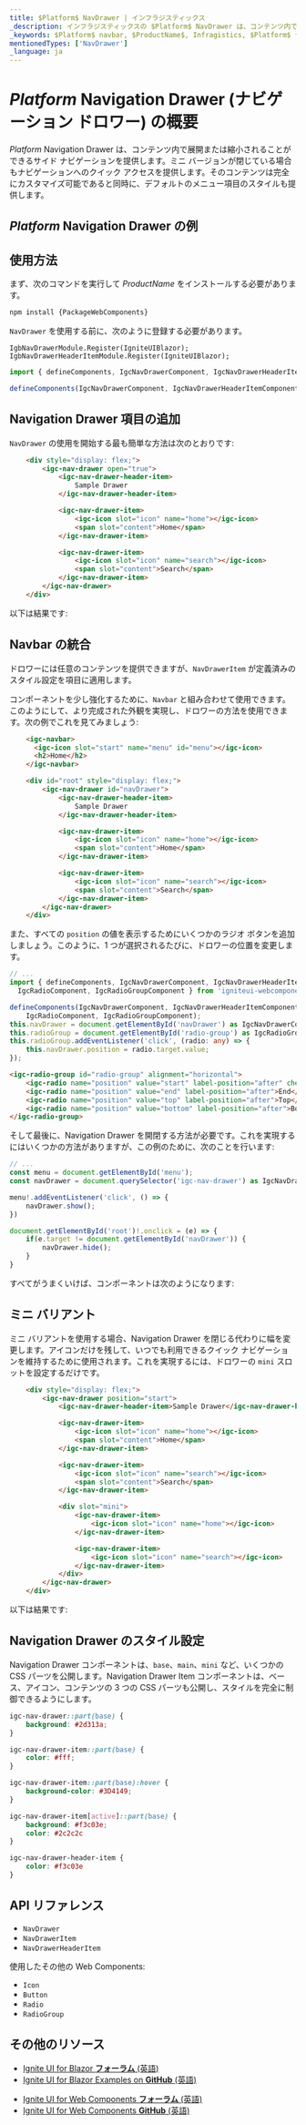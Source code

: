 ```yaml
---
title: $Platform$ NavDrawer | インフラジスティックス
_description: インフラジスティックスの $Platform$ NavDrawer は、コンテンツ内で展開または縮小ことができるサイド ナビゲーションを提供します。
_keywords: $Platform$ navbar, $ProductName$, Infragistics, $Platform$ ナビゲーション バー, インフラジスティックス
mentionedTypes: ['NavDrawer']
_language: ja
---
```


# $Platform$ Navigation Drawer (ナビゲーション ドロワー) の概要

$Platform$ Navigation Drawer は、コンテンツ内で展開または縮小されることができるサイド ナビゲーションを提供します。ミニ バージョンが閉じている場合もナビゲーションへのクイック アクセスを提供します。そのコンテンツは完全にカスタマイズ可能であると同時に、デフォルトのメニュー項目のスタイルも提供します。


## $Platform$ Navigation Drawer の例

<code-view style="height: 300px"
           data-demos-base-url="{environment:dvDemosBaseUrl}"
           iframe-src="{environment:dvDemosBaseUrl}/menus/nav-drawer-add-drawer-items"
           alt="$Platform$ Navigation Drawer 項目の例"
           github-src="menus/nav-drawer/add-drawer-items">
</code-view>

## 使用方法

<!-- WebComponents -->
まず、次のコマンドを実行して $ProductName$ をインストールする必要があります。

```cmd
npm install {PackageWebComponents}
```
<!-- end: WebComponents -->

`NavDrawer` を使用する前に、次のように登録する必要があります。

```razor
IgbNavDrawerModule.Register(IgniteUIBlazor);
IgbNavDrawerHeaderItemModule.Register(IgniteUIBlazor);
```

```ts
import { defineComponents, IgcNavDrawerComponent, IgcNavDrawerHeaderItemComponent, IgcNavDrawerItemComponent } from 'igniteui-webcomponents';

defineComponents(IgcNavDrawerComponent, IgcNavDrawerHeaderItemComponent, IgcNavDrawerItemComponent);
```


## Navigation Drawer 項目の追加

`NavDrawer` の使用を開始する最も簡単な方法は次のとおりです:

```html
    <div style="display: flex;">
        <igc-nav-drawer open="true">
            <igc-nav-drawer-header-item>
                Sample Drawer
            </igc-nav-drawer-header-item>

            <igc-nav-drawer-item>
                <igc-icon slot="icon" name="home"></igc-icon>
                <span slot="content">Home</span>
            </igc-nav-drawer-item>

            <igc-nav-drawer-item>
                <igc-icon slot="icon" name="search"></igc-icon>
                <span slot="content">Search</span>
            </igc-nav-drawer-item>
        </igc-nav-drawer>
    </div>
```

以下は結果です:

<code-view style="height: 300px"
           data-demos-base-url="{environment:dvDemosBaseUrl}"
           iframe-src="{environment:dvDemosBaseUrl}/menus/nav-drawer-add-drawer-items"
           alt="$Platform$ Navigation Drawer 項目の例"
           github-src="menus/nav-drawer/add-drawer-items">
</code-view>

## Navbar の統合

ドロワーには任意のコンテンツを提供できますが、`NavDrawerItem` が定義済みのスタイル設定を項目に適用します。

コンポーネントを少し強化するために、`Navbar` と組み合わせて使用できます。このようにして、より完成された外観を実現し、ドロワーの方法を使用できます。次の例でこれを見てみましょう:

```html
    <igc-navbar>
      <igc-icon slot="start" name="menu" id="menu"></igc-icon>
      <h2>Home</h2>
    </igc-navbar>

    <div id="root" style="display: flex;">
        <igc-nav-drawer id="navDrawer">
            <igc-nav-drawer-header-item>
                Sample Drawer
            </igc-nav-drawer-header-item>

            <igc-nav-drawer-item>
                <igc-icon slot="icon" name="home"></igc-icon>
                <span slot="content">Home</span>
            </igc-nav-drawer-item>

            <igc-nav-drawer-item>
                <igc-icon slot="icon" name="search"></igc-icon>
                <span slot="content">Search</span>
            </igc-nav-drawer-item>
        </igc-nav-drawer>
    </div>
```

また、すべての `position` の値を表示するためにいくつかのラジオ ボタンを追加しましょう。このように、1 つが選択されるたびに、ドロワーの位置を変更します。

```ts
// ...
import { defineComponents, IgcNavDrawerComponent, IgcNavDrawerHeaderItemComponent, IgcNavDrawerItemComponent,
  IgcRadioComponent, IgcRadioGroupComponent } from 'igniteui-webcomponents';

defineComponents(IgcNavDrawerComponent, IgcNavDrawerHeaderItemComponent, IgcNavDrawerItemComponent,
    IgcRadioComponent, IgcRadioGroupComponent);
this.navDrawer = document.getElementById('navDrawer') as IgcNavDrawerComponent;
this.radioGroup = document.getElementById('radio-group') as IgcRadioGroupComponent;
this.radioGroup.addEventListener('click', (radio: any) => {
    this.navDrawer.position = radio.target.value;
});
```

```html
<igc-radio-group id="radio-group" alignment="horizontal">
    <igc-radio name="position" value="start" label-position="after" checked>Start</igc-radio>
    <igc-radio name="position" value="end" label-position="after">End</igc-radio>
    <igc-radio name="position" value="top" label-position="after">Top</igc-radio>
    <igc-radio name="position" value="bottom" label-position="after">Bottom</igc-radio>
</igc-radio-group>
```

そして最後に、Navigation Drawer を開閉する方法が必要です。これを実現するにはいくつかの方法がありますが、この例のために、次のことを行います:

```ts
// ...
const menu = document.getElementById('menu');
const navDrawer = document.querySelector('igc-nav-drawer') as IgcNavDrawerComponent;

menu!.addEventListener('click', () => {
    navDrawer.show();
})

document.getElementById('root')!.onclick = (e) => {
    if(e.target != document.getElementById('navDrawer')) {
        navDrawer.hide();
    }
}
```


すべてがうまくいけば、コンポーネントは次のようになります:

<code-view style="height: 300px"
           data-demos-base-url="{environment:dvDemosBaseUrl}"
           iframe-src="{environment:dvDemosBaseUrl}/menus/nav-drawer-add-positions-navbar"
           alt="$Platform$ Navigation Drawer Navbar の例"
           github-src="menus/nav-drawer/add-positions-navbar">
</code-view>

## ミニ バリアント

ミニ バリアントを使用する場合、Navigation Drawer を閉じる代わりに幅を変更します。アイコンだけを残して、いつでも利用できるクイック ナビゲーションを維持するために使用されます。これを実現するには、ドロワーの `mini` スロットを設定するだけです。

```html
    <div style="display: flex;">
        <igc-nav-drawer position="start">
            <igc-nav-drawer-header-item>Sample Drawer</igc-nav-drawer-header-item>

            <igc-nav-drawer-item>
                <igc-icon slot="icon" name="home"></igc-icon>
                <span slot="content">Home</span>
            </igc-nav-drawer-item>

            <igc-nav-drawer-item>
                <igc-icon slot="icon" name="search"></igc-icon>
                <span slot="content">Search</span>
            </igc-nav-drawer-item>

            <div slot="mini">
                <igc-nav-drawer-item>
                    <igc-icon slot="icon" name="home"></igc-icon>
                </igc-nav-drawer-item>

                <igc-nav-drawer-item>
                    <igc-icon slot="icon" name="search"></igc-icon>
                </igc-nav-drawer-item>
            </div>
        </igc-nav-drawer>
    </div>
```

以下は結果です:

<code-view style="height: 300px"
           data-demos-base-url="{environment:dvDemosBaseUrl}"
           iframe-src="{environment:dvDemosBaseUrl}/menus/nav-drawer-add-mini"
           alt="$Platform$ Navigation Drawer Mini の例"
           github-src="menus/nav-drawer/add-mini">
</code-view>

## Navigation Drawer のスタイル設定

Navigation Drawer コンポーネントは、`base`、`main`、`mini` など、いくつかの CSS パーツを公開します。Navigation Drawer Item コンポーネントは、ベース、アイコン、コンテンツの 3 つの CSS パーツも公開し、スタイルを完全に制御できるようにします。

```scss
igc-nav-drawer::part(base) {
    background: #2d313a;
}

igc-nav-drawer-item::part(base) {
    color: #fff;
}

igc-nav-drawer-item::part(base):hover {
    background-color: #3D4149;
}

igc-nav-drawer-item[active]::part(base) {
    background: #f3c03e;
    color: #2c2c2c
}

igc-nav-drawer-header-item {
    color: #f3c03e
}
```

<code-view style="height: 300px"
           data-demos-base-url="{environment:dvDemosBaseUrl}"
           iframe-src="{environment:dvDemosBaseUrl}/menus/nav-drawer-styling"
           alt="$Platform$ Navigation Drawer スタイル設定の例"
           github-src="menus/nav-drawer/styling">
</code-view>

<!-- WebComponents -->

## API リファレンス

* `NavDrawer`
* `NavDrawerItem`
* `NavDrawerHeaderItem`

使用したその他の Web Components:

* `Icon`
* `Button`
* `Radio`
* `RadioGroup`

<!-- end: WebComponents -->

## その他のリソース

<!-- Blazor -->

* [Ignite UI for Blazor **フォーラム** (英語)](https://www.infragistics.com/community/forums/f/ignite-ui-for-blazor)
* [Ignite UI for Blazor Examples on **GitHub** (英語)](https://github.com/IgniteUI/igniteui-blazor-examples)

<!-- end: Blazor -->

<!-- WebComponents -->

* [Ignite UI for Web Components **フォーラム** (英語)](https://www.infragistics.com/community/forums/f/ignite-ui-for-web-components)
* [Ignite UI for Web Components **GitHub** (英語)](https://github.com/IgniteUI/igniteui-webcomponents)

<!-- end: WebComponents -->